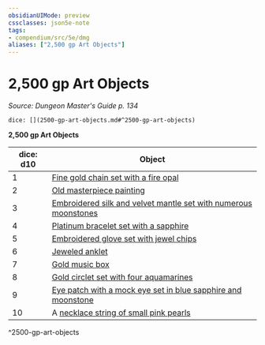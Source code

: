 ```yaml
---
obsidianUIMode: preview
cssclasses: json5e-note
tags:
- compendium/src/5e/dmg
aliases: ["2,500 gp Art Objects"]
---
```

# 2,500 gp Art Objects
*Source: Dungeon Master's Guide p. 134* 

`dice: [](2500-gp-art-objects.md#^2500-gp-art-objects)`

**2,500 gp Art Objects**

| dice: d10 | Object |
|-----------|--------|
| 1 | [Fine gold chain set with a fire opal](4-Resources/Compendium/items/fine-gold-chain-set-with-a-fire-opal.md) |
| 2 | [Old masterpiece painting](4-Resources/Compendium/items/old-masterpiece-painting.md) |
| 3 | [Embroidered silk and velvet mantle set with numerous moonstones](4-Resources/Compendium/items/embroidered-silk-and-velvet-mantle-set-with-numerous-moonstones.md) |
| 4 | [Platinum bracelet set with a sapphire](4-Resources/Compendium/items/platinum-bracelet-set-with-a-sapphire.md) |
| 5 | [Embroidered glove set with jewel chips](4-Resources/Compendium/items/embroidered-glove-set-with-jewel-chips.md) |
| 6 | [Jeweled anklet](4-Resources/Compendium/items/jeweled-anklet.md) |
| 7 | [Gold music box](4-Resources/Compendium/items/gold-music-box.md) |
| 8 | [Gold circlet set with four aquamarines](4-Resources/Compendium/items/gold-circlet-set-with-four-aquamarines.md) |
| 9 | [Eye patch with a mock eye set in blue sapphire and moonstone](4-Resources/Compendium/items/eye-patch-with-a-mock-eye-set-in-blue-sapphire-and-moonstone.md) |
| 10 | A [necklace string of small pink pearls](4-Resources/Compendium/items/necklace-string-of-small-pink-pearls.md) |
^2500-gp-art-objects